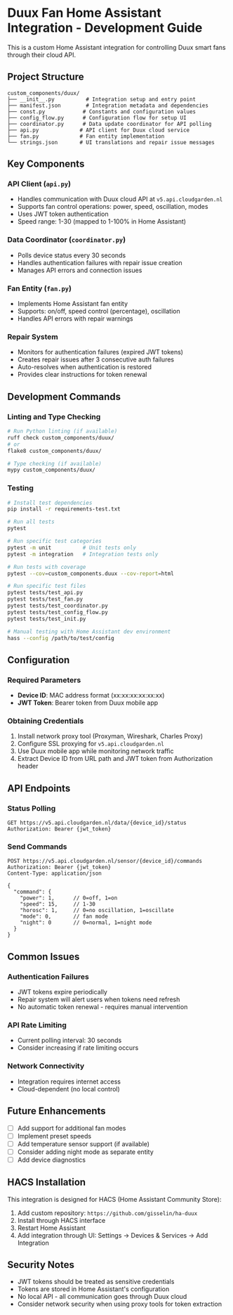 # Duux Fan Home Assistant Integration - Development Guide

This is a custom Home Assistant integration for controlling Duux smart fans through their cloud API.

## Project Structure

```
custom_components/duux/
├── __init__.py          # Integration setup and entry point
├── manifest.json        # Integration metadata and dependencies
├── const.py            # Constants and configuration values
├── config_flow.py      # Configuration flow for setup UI
├── coordinator.py      # Data update coordinator for API polling
├── api.py             # API client for Duux cloud service
├── fan.py             # Fan entity implementation
└── strings.json       # UI translations and repair issue messages
```

## Key Components

### API Client (`api.py`)
- Handles communication with Duux cloud API at `v5.api.cloudgarden.nl`
- Supports fan control operations: power, speed, oscillation, modes
- Uses JWT token authentication
- Speed range: 1-30 (mapped to 1-100% in Home Assistant)

### Data Coordinator (`coordinator.py`)
- Polls device status every 30 seconds
- Handles authentication failures with repair issue creation
- Manages API errors and connection issues

### Fan Entity (`fan.py`)
- Implements Home Assistant fan entity
- Supports: on/off, speed control (percentage), oscillation
- Handles API errors with repair warnings

### Repair System
- Monitors for authentication failures (expired JWT tokens)
- Creates repair issues after 3 consecutive auth failures
- Auto-resolves when authentication is restored
- Provides clear instructions for token renewal

## Development Commands

### Linting and Type Checking
```bash
# Run Python linting (if available)
ruff check custom_components/duux/
# or
flake8 custom_components/duux/

# Type checking (if available)
mypy custom_components/duux/
```

### Testing
```bash
# Install test dependencies
pip install -r requirements-test.txt

# Run all tests
pytest

# Run specific test categories
pytest -m unit          # Unit tests only
pytest -m integration   # Integration tests only

# Run tests with coverage
pytest --cov=custom_components.duux --cov-report=html

# Run specific test files
pytest tests/test_api.py
pytest tests/test_fan.py
pytest tests/test_coordinator.py
pytest tests/test_config_flow.py
pytest tests/test_init.py

# Manual testing with Home Assistant dev environment
hass --config /path/to/test/config
```

## Configuration

### Required Parameters
- **Device ID**: MAC address format (xx:xx:xx:xx:xx:xx)
- **JWT Token**: Bearer token from Duux mobile app

### Obtaining Credentials
1. Install network proxy tool (Proxyman, Wireshark, Charles Proxy)
2. Configure SSL proxying for `v5.api.cloudgarden.nl`
3. Use Duux mobile app while monitoring network traffic
4. Extract Device ID from URL path and JWT token from Authorization header

## API Endpoints

### Status Polling
```
GET https://v5.api.cloudgarden.nl/data/{device_id}/status
Authorization: Bearer {jwt_token}
```

### Send Commands
```
POST https://v5.api.cloudgarden.nl/sensor/{device_id}/commands
Authorization: Bearer {jwt_token}
Content-Type: application/json

{
  "command": {
    "power": 1,      // 0=off, 1=on
    "speed": 15,     // 1-30
    "horosc": 1,     // 0=no oscillation, 1=oscillate
    "mode": 0,       // fan mode
    "night": 0       // 0=normal, 1=night mode
  }
}
```

## Common Issues

### Authentication Failures
- JWT tokens expire periodically
- Repair system will alert users when tokens need refresh
- No automatic token renewal - requires manual intervention

### API Rate Limiting
- Current polling interval: 30 seconds
- Consider increasing if rate limiting occurs

### Network Connectivity
- Integration requires internet access
- Cloud-dependent (no local control)

## Future Enhancements

- [ ] Add support for additional fan modes
- [ ] Implement preset speeds
- [ ] Add temperature sensor support (if available)
- [ ] Consider adding night mode as separate entity
- [ ] Add device diagnostics

## HACS Installation

This integration is designed for HACS (Home Assistant Community Store):

1. Add custom repository: `https://github.com/gisselin/ha-duux`
2. Install through HACS interface
3. Restart Home Assistant
4. Add integration through UI: Settings → Devices & Services → Add Integration

## Security Notes

- JWT tokens should be treated as sensitive credentials
- Tokens are stored in Home Assistant's configuration
- No local API - all communication goes through Duux cloud
- Consider network security when using proxy tools for token extraction